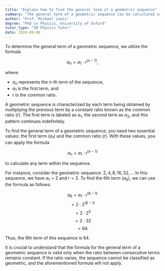 ```yaml
---
title: "Explain how to find the general term of a geometric sequence"
summary: "The general term of a geometric sequence can be calculated using the formula an = a1 * r^(n-1), where a1 is the first term, r is the common ratio, and n is the term number."
author: "Prof. Michael Lewis"
degree: "PhD in Physics, University of Oxford"
tutor_type: "IB Physics Tutor"
date: 2024-09-08
---
```


To determine the general term of a geometric sequence, we utilize the formula 

$$
a_n = a_1 \cdot r^{(n-1)},
$$ 

where:
- $a_n$ represents the $n$-th term of the sequence,
- $a_1$ is the first term, and
- $r$ is the common ratio.

A geometric sequence is characterized by each term being obtained by multiplying the previous term by a constant ratio known as the common ratio ($r$). The first term is labeled as $a_1$, the second term as $a_2$, and this pattern continues indefinitely.

To find the general term of a geometric sequence, you need two essential values: the first term ($a_1$) and the common ratio ($r$). With these values, you can apply the formula 

$$
a_n = a_1 \cdot r^{(n-1)}
$$ 

to calculate any term within the sequence.

For instance, consider the geometric sequence: $2, 4, 8, 16, 32, \ldots$ In this sequence, we have $a_1 = 2$ and $r = 2$. To find the 6th term ($a_6$), we can use the formula as follows:

$$
a_6 = a_1 \cdot r^{(6-1)} 
$$
$$
= 2 \cdot 2^{(6-1)} 
$$
$$
= 2 \cdot 2^5 
$$
$$
= 2 \cdot 32 
$$
$$
= 64.
$$

Thus, the 6th term of this sequence is $64$.

It is crucial to understand that the formula for the general term of a geometric sequence is valid only when the ratio between consecutive terms remains constant. If the ratio varies, the sequence cannot be classified as geometric, and the aforementioned formula will not apply.
    